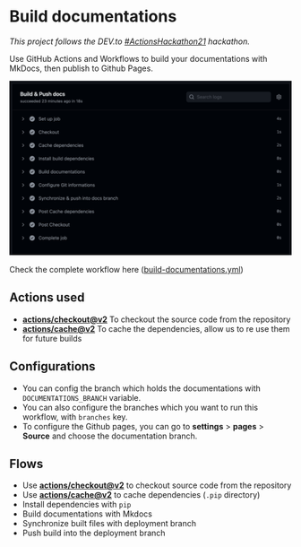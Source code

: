 Build documentations
===
*This project follows the DEV.to [#ActionsHackathon21](https://dev.to/devteam/join-us-for-the-2021-github-actions-hackathon-on-dev-4hn4) hackathon.*

Use GitHub Actions and Workflows to build your documentations with MkDocs, then publish to Github Pages.

![Screenshot](https://github.com/ActionsHackathon21/build-documentations/raw/main/screenshot.png)

Check the complete workflow here ([build-documentations.yml](.github/workflows/build-documentations.yml))

## Actions used
- **[actions/checkout@v2](https://github.com/actions/checkout)** To checkout the source code from the repository
- **[actions/cache@v2](https://github.com/actions/cache)** To cache the dependencies, allow us to re use them for future builds


## Configurations
- You can config the branch which holds the documentations with `DOCUMENTATIONS_BRANCH` variable. 
- You can also configure the branches which you want to run this workflow, with `branches` key.
- To configure the Github pages, you can go to **settings** > **pages** > **Source** and choose the documentation branch.

## Flows
- Use **[actions/checkout@v2](https://github.com/actions/checkout)** to checkout source code from the repository
- Use **[actions/cache@v2](https://github.com/actions/cache)** to cache dependencies (`.pip` directory)
- Install dependencies with `pip`
- Build documentations with Mkdocs
- Synchronize built files with deployment branch
- Push build into the deployment branch
